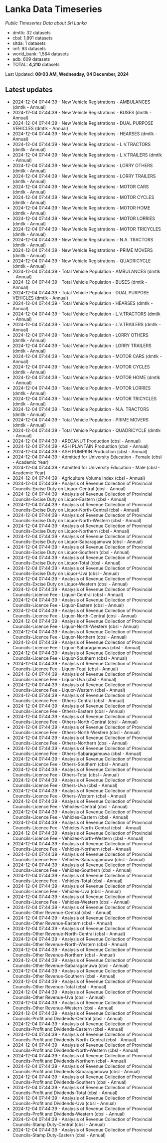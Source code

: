 # Lanka Data Timeseries
*Public Timeseries Data about Sri Lanka*

* dmtlk: 32 datasets
* cbsl: 1,891 datasets
* sltda: 1 datasets
* imf: 93 datasets
* world_bank: 1,584 datasets
* adb: 609 datasets
* TOTAL: **4,210** datasets

Last Updated: **08:03 AM, Wednesday, 04 December, 2024**

## Latest updates

* 2024-12-04 07:44:39 - New Vehicle Registrations - AMBULANCES (dmtlk - Annual)
* 2024-12-04 07:44:39 - New Vehicle Registrations - BUSES (dmtlk - Annual)
* 2024-12-04 07:44:39 - New Vehicle Registrations - DUAL PURPOSE VEHICLES (dmtlk - Annual)
* 2024-12-04 07:44:39 - New Vehicle Registrations - HEARSES (dmtlk - Annual)
* 2024-12-04 07:44:39 - New Vehicle Registrations - L.V.TRACTORS (dmtlk - Annual)
* 2024-12-04 07:44:39 - New Vehicle Registrations - L.V.TRAILERS (dmtlk - Annual)
* 2024-12-04 07:44:39 - New Vehicle Registrations - LORRY OTHERS (dmtlk - Annual)
* 2024-12-04 07:44:39 - New Vehicle Registrations - LORRY TRAILERS (dmtlk - Annual)
* 2024-12-04 07:44:39 - New Vehicle Registrations - MOTOR CARS (dmtlk - Annual)
* 2024-12-04 07:44:39 - New Vehicle Registrations - MOTOR CYCLES (dmtlk - Annual)
* 2024-12-04 07:44:39 - New Vehicle Registrations - MOTOR HOME (dmtlk - Annual)
* 2024-12-04 07:44:39 - New Vehicle Registrations - MOTOR LORRIES (dmtlk - Annual)
* 2024-12-04 07:44:39 - New Vehicle Registrations - MOTOR TRICYCLES (dmtlk - Annual)
* 2024-12-04 07:44:39 - New Vehicle Registrations - N.A. TRACTORS (dmtlk - Annual)
* 2024-12-04 07:44:39 - New Vehicle Registrations - PRIME MOVERS (dmtlk - Annual)
* 2024-12-04 07:44:39 - New Vehicle Registrations - QUADRICYCLE (dmtlk - Annual)
* 2024-12-04 07:44:39 - Total Vehicle Population - AMBULANCES (dmtlk - Annual)
* 2024-12-04 07:44:39 - Total Vehicle Population - BUSES (dmtlk - Annual)
* 2024-12-04 07:44:39 - Total Vehicle Population - DUAL PURPOSE VEHICLES (dmtlk - Annual)
* 2024-12-04 07:44:39 - Total Vehicle Population - HEARSES (dmtlk - Annual)
* 2024-12-04 07:44:39 - Total Vehicle Population - L.V.TRACTORS (dmtlk - Annual)
* 2024-12-04 07:44:39 - Total Vehicle Population - L.V.TRAILERS (dmtlk - Annual)
* 2024-12-04 07:44:39 - Total Vehicle Population - LORRY OTHERS (dmtlk - Annual)
* 2024-12-04 07:44:39 - Total Vehicle Population - LORRY TRAILERS (dmtlk - Annual)
* 2024-12-04 07:44:39 - Total Vehicle Population - MOTOR CARS (dmtlk - Annual)
* 2024-12-04 07:44:39 - Total Vehicle Population - MOTOR CYCLES (dmtlk - Annual)
* 2024-12-04 07:44:39 - Total Vehicle Population - MOTOR HOME (dmtlk - Annual)
* 2024-12-04 07:44:39 - Total Vehicle Population - MOTOR LORRIES (dmtlk - Annual)
* 2024-12-04 07:44:39 - Total Vehicle Population - MOTOR TRICYCLES (dmtlk - Annual)
* 2024-12-04 07:44:39 - Total Vehicle Population - N.A. TRACTORS (dmtlk - Annual)
* 2024-12-04 07:44:39 - Total Vehicle Population - PRIME MOVERS (dmtlk - Annual)
* 2024-12-04 07:44:39 - Total Vehicle Population - QUADRICYCLE (dmtlk - Annual)
* 2024-12-04 07:44:39 - ARECANUT Production (cbsl - Annual)
* 2024-12-04 07:44:39 - ASH PLANTAIN Production (cbsl - Annual)
* 2024-12-04 07:44:39 - ASH PUMPKIN Production (cbsl - Annual)
* 2024-12-04 07:44:39 - Admitted for University Education - Female (cbsl - Academic Year)
* 2024-12-04 07:44:39 - Admitted for University Education - Male (cbsl - Academic Year)
* 2024-12-04 07:44:39 - Agriculture Volume Index (cbsl - Annual)
* 2024-12-04 07:44:39 - Analysis of Revenue Collection of Provincial Councils-Excise Duty on Liquor-Central (cbsl - Annual)
* 2024-12-04 07:44:39 - Analysis of Revenue Collection of Provincial Councils-Excise Duty on Liquor-Eastern (cbsl - Annual)
* 2024-12-04 07:44:39 - Analysis of Revenue Collection of Provincial Councils-Excise Duty on Liquor-North-Central (cbsl - Annual)
* 2024-12-04 07:44:39 - Analysis of Revenue Collection of Provincial Councils-Excise Duty on Liquor-North-Western (cbsl - Annual)
* 2024-12-04 07:44:39 - Analysis of Revenue Collection of Provincial Councils-Excise Duty on Liquor-Northern (cbsl - Annual)
* 2024-12-04 07:44:39 - Analysis of Revenue Collection of Provincial Councils-Excise Duty on Liquor-Sabaragamuwa (cbsl - Annual)
* 2024-12-04 07:44:39 - Analysis of Revenue Collection of Provincial Councils-Excise Duty on Liquor-Southern (cbsl - Annual)
* 2024-12-04 07:44:39 - Analysis of Revenue Collection of Provincial Councils-Excise Duty on Liquor-Total (cbsl - Annual)
* 2024-12-04 07:44:39 - Analysis of Revenue Collection of Provincial Councils-Excise Duty on Liquor-Uva (cbsl - Annual)
* 2024-12-04 07:44:39 - Analysis of Revenue Collection of Provincial Councils-Excise Duty on Liquor-Western (cbsl - Annual)
* 2024-12-04 07:44:39 - Analysis of Revenue Collection of Provincial Councils-Licence Fee - Liquor-Central (cbsl - Annual)
* 2024-12-04 07:44:39 - Analysis of Revenue Collection of Provincial Councils-Licence Fee - Liquor-Eastern (cbsl - Annual)
* 2024-12-04 07:44:39 - Analysis of Revenue Collection of Provincial Councils-Licence Fee - Liquor-North-Central (cbsl - Annual)
* 2024-12-04 07:44:39 - Analysis of Revenue Collection of Provincial Councils-Licence Fee - Liquor-North-Western (cbsl - Annual)
* 2024-12-04 07:44:39 - Analysis of Revenue Collection of Provincial Councils-Licence Fee - Liquor-Northern (cbsl - Annual)
* 2024-12-04 07:44:39 - Analysis of Revenue Collection of Provincial Councils-Licence Fee - Liquor-Sabaragamuwa (cbsl - Annual)
* 2024-12-04 07:44:39 - Analysis of Revenue Collection of Provincial Councils-Licence Fee - Liquor-Southern (cbsl - Annual)
* 2024-12-04 07:44:39 - Analysis of Revenue Collection of Provincial Councils-Licence Fee - Liquor-Total (cbsl - Annual)
* 2024-12-04 07:44:39 - Analysis of Revenue Collection of Provincial Councils-Licence Fee - Liquor-Uva (cbsl - Annual)
* 2024-12-04 07:44:39 - Analysis of Revenue Collection of Provincial Councils-Licence Fee - Liquor-Western (cbsl - Annual)
* 2024-12-04 07:44:39 - Analysis of Revenue Collection of Provincial Councils-Licence Fee - Others-Central (cbsl - Annual)
* 2024-12-04 07:44:39 - Analysis of Revenue Collection of Provincial Councils-Licence Fee - Others-Eastern (cbsl - Annual)
* 2024-12-04 07:44:39 - Analysis of Revenue Collection of Provincial Councils-Licence Fee - Others-North-Central (cbsl - Annual)
* 2024-12-04 07:44:39 - Analysis of Revenue Collection of Provincial Councils-Licence Fee - Others-North-Western (cbsl - Annual)
* 2024-12-04 07:44:39 - Analysis of Revenue Collection of Provincial Councils-Licence Fee - Others-Northern (cbsl - Annual)
* 2024-12-04 07:44:39 - Analysis of Revenue Collection of Provincial Councils-Licence Fee - Others-Sabaragamuwa (cbsl - Annual)
* 2024-12-04 07:44:39 - Analysis of Revenue Collection of Provincial Councils-Licence Fee - Others-Southern (cbsl - Annual)
* 2024-12-04 07:44:39 - Analysis of Revenue Collection of Provincial Councils-Licence Fee - Others-Total (cbsl - Annual)
* 2024-12-04 07:44:39 - Analysis of Revenue Collection of Provincial Councils-Licence Fee - Others-Uva (cbsl - Annual)
* 2024-12-04 07:44:39 - Analysis of Revenue Collection of Provincial Councils-Licence Fee - Others-Western (cbsl - Annual)
* 2024-12-04 07:44:39 - Analysis of Revenue Collection of Provincial Councils-Licence Fee - Vehicles-Central (cbsl - Annual)
* 2024-12-04 07:44:39 - Analysis of Revenue Collection of Provincial Councils-Licence Fee - Vehicles-Eastern (cbsl - Annual)
* 2024-12-04 07:44:39 - Analysis of Revenue Collection of Provincial Councils-Licence Fee - Vehicles-North-Central (cbsl - Annual)
* 2024-12-04 07:44:39 - Analysis of Revenue Collection of Provincial Councils-Licence Fee - Vehicles-North-Western (cbsl - Annual)
* 2024-12-04 07:44:39 - Analysis of Revenue Collection of Provincial Councils-Licence Fee - Vehicles-Northern (cbsl - Annual)
* 2024-12-04 07:44:39 - Analysis of Revenue Collection of Provincial Councils-Licence Fee - Vehicles-Sabaragamuwa (cbsl - Annual)
* 2024-12-04 07:44:39 - Analysis of Revenue Collection of Provincial Councils-Licence Fee - Vehicles-Southern (cbsl - Annual)
* 2024-12-04 07:44:39 - Analysis of Revenue Collection of Provincial Councils-Licence Fee - Vehicles-Total (cbsl - Annual)
* 2024-12-04 07:44:39 - Analysis of Revenue Collection of Provincial Councils-Licence Fee - Vehicles-Uva (cbsl - Annual)
* 2024-12-04 07:44:39 - Analysis of Revenue Collection of Provincial Councils-Licence Fee - Vehicles-Western (cbsl - Annual)
* 2024-12-04 07:44:39 - Analysis of Revenue Collection of Provincial Councils-Other Revenue-Central (cbsl - Annual)
* 2024-12-04 07:44:39 - Analysis of Revenue Collection of Provincial Councils-Other Revenue-Eastern (cbsl - Annual)
* 2024-12-04 07:44:39 - Analysis of Revenue Collection of Provincial Councils-Other Revenue-North-Central (cbsl - Annual)
* 2024-12-04 07:44:39 - Analysis of Revenue Collection of Provincial Councils-Other Revenue-North-Western (cbsl - Annual)
* 2024-12-04 07:44:39 - Analysis of Revenue Collection of Provincial Councils-Other Revenue-Northern (cbsl - Annual)
* 2024-12-04 07:44:39 - Analysis of Revenue Collection of Provincial Councils-Other Revenue-Sabaragamuwa (cbsl - Annual)
* 2024-12-04 07:44:39 - Analysis of Revenue Collection of Provincial Councils-Other Revenue-Southern (cbsl - Annual)
* 2024-12-04 07:44:39 - Analysis of Revenue Collection of Provincial Councils-Other Revenue-Total (cbsl - Annual)
* 2024-12-04 07:44:39 - Analysis of Revenue Collection of Provincial Councils-Other Revenue-Uva (cbsl - Annual)
* 2024-12-04 07:44:39 - Analysis of Revenue Collection of Provincial Councils-Other Revenue-Western (cbsl - Annual)
* 2024-12-04 07:44:39 - Analysis of Revenue Collection of Provincial Councils-Profit and Dividends-Central (cbsl - Annual)
* 2024-12-04 07:44:39 - Analysis of Revenue Collection of Provincial Councils-Profit and Dividends-Eastern (cbsl - Annual)
* 2024-12-04 07:44:39 - Analysis of Revenue Collection of Provincial Councils-Profit and Dividends-North-Central (cbsl - Annual)
* 2024-12-04 07:44:39 - Analysis of Revenue Collection of Provincial Councils-Profit and Dividends-North-Western (cbsl - Annual)
* 2024-12-04 07:44:39 - Analysis of Revenue Collection of Provincial Councils-Profit and Dividends-Northern (cbsl - Annual)
* 2024-12-04 07:44:39 - Analysis of Revenue Collection of Provincial Councils-Profit and Dividends-Sabaragamuwa (cbsl - Annual)
* 2024-12-04 07:44:39 - Analysis of Revenue Collection of Provincial Councils-Profit and Dividends-Southern (cbsl - Annual)
* 2024-12-04 07:44:39 - Analysis of Revenue Collection of Provincial Councils-Profit and Dividends-Total (cbsl - Annual)
* 2024-12-04 07:44:39 - Analysis of Revenue Collection of Provincial Councils-Profit and Dividends-Uva (cbsl - Annual)
* 2024-12-04 07:44:39 - Analysis of Revenue Collection of Provincial Councils-Profit and Dividends-Western (cbsl - Annual)
* 2024-12-04 07:44:39 - Analysis of Revenue Collection of Provincial Councils-Stamp Duty-Central (cbsl - Annual)
* 2024-12-04 07:44:39 - Analysis of Revenue Collection of Provincial Councils-Stamp Duty-Eastern (cbsl - Annual)